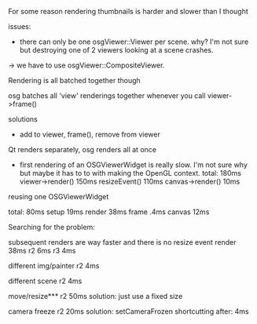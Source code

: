 For some reason rendering thumbnails is harder and slower than I thought

issues:
- there can only be one osgViewer::Viewer per scene. why? I'm not sure but destroying one of 2 viewers looking at a scene crashes.

-> we have to use osgViewer::CompositeViewer.

Rendering is all batched together though

osg batches all 'view' renderings together whenever you call viewer->frame()

solutions
- add to viewer, frame(), remove from viewer


Qt renders separately, osg renders all at once


- first rendering of an OSGViewerWidget is really slow. I'm not sure why but maybe it has to to with making the OpenGL context.
  total: 180ms
    viewer->render() 150ms
      resizeEvent() 110ms
    canvas->render() 10ms

reusing one OSGViewerWidget

  total: 80ms
    setup 19ms
    render 38ms
      frame .4ms
    canvas 12ms

Searching for the problem:

subsequent renders are way faster and there is no resize event
  render 38ms
  r2 6ms
  r3 4ms

different img/painter
  r2 4ms

different scene
  r2 4ms

move/resize***
  r2 50ms
 solution: just use a fixed size

camera freeze
  r2 20ms
 solution: setCameraFrozen shortcutting
 after: 4ms
